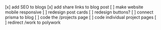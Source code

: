 [x] add SEO to blogs
[x] add share links to blog post
[ ] make website mobile responsive
[ ] redesign post cards
[ ] redesign buttons?
[ ] connect prisma to blog
[ ] code the /projects page
[ ] code individual project pages
[ ] redirect /work to polywork
